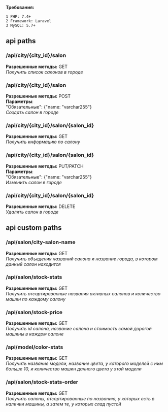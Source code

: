 __Требования:__
```
1 PHP: 7.4+
2 Framework: Laravel
3 MySQL: 5.7+
```
## api paths  
  
 ### /api/city/{city_id}/salon  
 **Разрешенные методы:** GET   
 *Получить список салонов в городе* 
 
 ### /api/city/{city_id}/salon 
 **Разрешенные методы:** POST  
 **Параметры**:  
 "Обязательные": 	{"name: "varchar255"}  
 *Создать салон в городе*  
 
 ### /api/city/{city_id}/salon/{salon_id}  
 **Разрешенные методы:** GET  
 *Получить информацию по салону*  
 
 ### /api/city/{city_id}/salon/{salon_id}  
 **Разрешенные методы:** PUT/PATCH  
 **Параметры**:  
 "Обязательные":	{"name: "varchar255"}  
 *Изменить салон в городе*  

 ### /api/city/{city_id}/salon/{salon_id}  
 **Разрешенные методы:** DELETE  
 *Удалить салон в городе*  
 
 ## api custom paths  
 
 ### /api/salon/city-salon-name
  **Разрешенные методы:** GET  
 *Получить объедения названий салона и название города, в котором данный салон
 находится*  
 
  ### /api/salon/stock-stats
  **Разрешенные методы:** GET  
 *Получить отсортированные названия активных салонов и количество машин по каждому салону*  
 
  ### /api/salon/stock-price
  **Разрешенные методы:** GET  
 *Получить id салона, название салона и стоимость самой дорогой машины в
каждом салоне*   
 
  ### /api/model/color-stats
  **Разрешенные методы:** GET  
 *Получить название модели, название цвета, у которого моделей с ним больше 10,
и количество машин данного цвета у этой модели*   
 
  ### /api/salon/stock-stats-order
  **Разрешенные методы:** GET  
 *Получить салоны, отсортированные по названию, у которых есть в наличии машины, а затем те, у которых слад пустой*   
 
